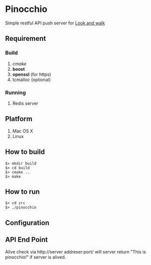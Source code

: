 # Pinocchio

Simple restful API push server for [Look and walk](http://www.lookandwalk.com/ko)

## Requirement

### Build
1. *cmake*
1. **boost**
1. **openssl** (for https)
1. tcmalloc (optional)

### Running
1. Redis server

## Platform

1. Mac OS X
2. Linux


## How to build

```
$> mkdir build
$> cd build
$> cmake ..
$> make
```
## How to run

```
$> cd src
$> ./pinocchio
```
## Configuration

## API End Point

Alive check via http://server addreser:port/ will server return "This is pinocchio!" if server is alived.
